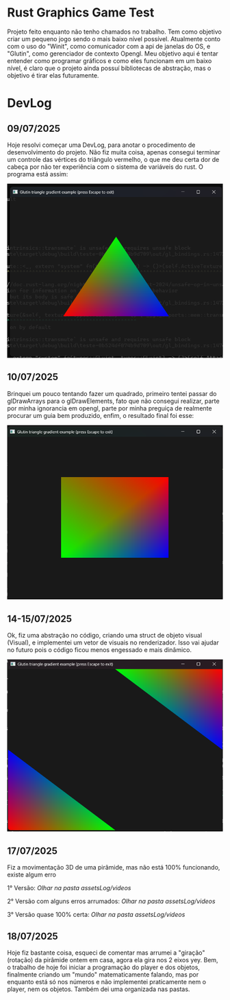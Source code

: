 # Rust Graphics Game Test
    
   Projeto feito enquanto não tenho chamados no trabalho. Tem como objetivo criar um pequeno jogo sendo o mais baixo nível possível.
   Atualmente conto com o uso do "Winit", como comunicador com a api de janelas do OS, e "Glutin", como gerenciador de contexto Opengl.
   Meu objetivo aqui é tentar entender como programar gráficos e como eles funcionam em um baixo nível, é claro que o projeto ainda possuí bibliotecas de abstração, mas o objetivo é tirar elas futuramente.

# DevLog

## 09/07/2025

   Hoje resolvi começar uma DevLog, para anotar o procedimento de desenvolvimento do projeto.
   Não fiz muita coisa, apenas consegui terminar um controle das vértices do triângulo vermelho, o que me deu certa dor de cabeça por não ter experiência com o sistema de variáveis do rust.
   O programa está assim:

   <img src = "assetsLog/primeira.png">

## 10/07/2025
    
   Brinquei um pouco tentando fazer um quadrado, primeiro tentei passar do glDrawArrays para o glDrawElements, fato que não consegui realizar, parte por minha ignorancia em opengl, parte por minha preguiça de realmente procurar um guia bem produzido, enfim, o resultado final foi esse:

   <img src = "assetsLog/quadrado.png">

## 14-15/07/2025
   
   Ok, fiz uma abstração no código, criando uma struct de objeto visual (Visual), e implementei um vetor de visuais no renderizador. Isso vai ajudar no futuro pois o código ficou menos engessado e mais dinâmico.

   <img src = "assetsLog/dois.png">

## 17/07/2025

   Fiz a movimentação 3D de uma pirâmide, mas não está 100% funcionando, existe algum erro

   1° Versão: *Olhar na pasta assetsLog/videos*
   
   2° Versão com alguns erros arrumados: *Olhar na pasta assetsLog/videos*

   3° Versão quase 100% certa: *Olhar na pasta assetsLog/videos*

## 18/07/2025

   Hoje fiz bastante coisa, esqueci de comentar mas arrumei a "giração" (rotação) da pirâmide ontem em casa, agora ela gira nos 2 eixos yey.
   Bem, o trabalho de hoje foi iniciar a programação do player e dos objetos, finalmente criando um "mundo" matematicamente falando, mas por enquanto está só nos números e não implementei praticamente nem o player, nem os objetos. Também dei uma organizada nas pastas.
